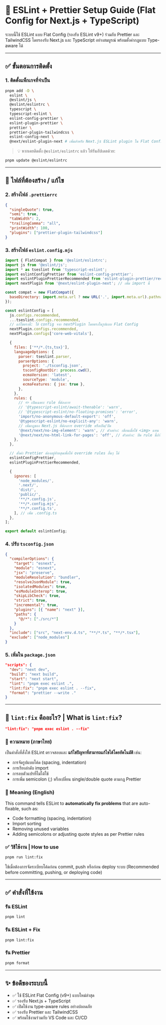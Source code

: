 # 📘 ESLint + Prettier Setup Guide (Flat Config for Next.js + TypeScript)

ระบบนี้ใช้ ESLint แบบ Flat Config (รองรับ ESLint v9+) ร่วมกับ Prettier และ TailwindCSS โดยรองรับ Next.js และ TypeScript อย่างสมบูรณ์ พร้อมตั้งค่ากฎแบบ Type-aware ได้

---

## ✅ ขั้นตอนการติดตั้ง

### 1. ติดตั้งแพ็กเกจที่จำเป็น

```bash
pnpm add -D \
  eslint \
  @eslint/js \
  @eslint/eslintrc \
  typescript \
  typescript-eslint \
  eslint-config-prettier \
  eslint-plugin-prettier \
  prettier \
  prettier-plugin-tailwindcss \
  eslint-config-next \
  @next/eslint-plugin-next # เพิ่มสำหรับ Next.js ESLint plugin ใน Flat Config
```

> 💡 หากเคยติดตั้ง `@eslint/eslintrc` แล้ว ให้รันอัปเดตด้วย:

```bash
pnpm update @eslint/eslintrc
```

---

## 📁 ไฟล์ที่ต้องสร้าง / แก้ไข

### 2. สร้างไฟล์ `.prettierrc`

```json
{
  "singleQuote": true,
  "semi": true,
  "tabWidth": 2,
  "trailingComma": "all",
  "printWidth": 100,
  "plugins": ["prettier-plugin-tailwindcss"]
}
```

### 3. สร้างไฟล์ `eslint.config.mjs`

```js
import { FlatCompat } from '@eslint/eslintrc';
import js from '@eslint/js';
import * as tseslint from 'typescript-eslint';
import eslintConfigPrettier from 'eslint-config-prettier';
import eslintPluginPrettierRecommended from 'eslint-plugin-prettier/recommended';
import nextPlugin from '@next/eslint-plugin-next'; // เพิ่ม import นี้

const compat = new FlatCompat({
  baseDirectory: import.meta.url ? new URL('.', import.meta.url).pathname : process.cwd(), // ปรับปรุง baseDirectory เพื่อความเข้ากันได้
});

const eslintConfig = [
  js.configs.recommended,
  ...tseslint.configs.recommended,
  // แก้ไขตรงนี้: ใช้ config จาก nextPlugin โดยตรงในรูปแบบ Flat Config
  nextPlugin.configs.recommended,
  nextPlugin.configs['core-web-vitals'],

  {
    files: ['**/*.{ts,tsx}'],
    languageOptions: {
      parser: tseslint.parser,
      parserOptions: {
        project: './tsconfig.json',
        tsconfigRootDir: process.cwd(),
        ecmaVersion: 'latest',
        sourceType: 'module',
        ecmaFeatures: { jsx: true },
      },
    },
    rules: {
      // ✏️ เปิดเฉพาะ rule ที่ต้องการ
      // '@typescript-eslint/await-thenable': 'warn',
      // '@typescript-eslint/no-floating-promises': 'error',
      'import/no-anonymous-default-export': 'off',
      '@typescript-eslint/no-explicit-any': 'warn',
      // เพิ่มกฎของ Next.js ที่ต้องการ override หรือเปิด/ปิด
      '@next/next/no-img-element': 'warn', // ตัวอย่าง: เตือนเมื่อใช้ <img> แทน Next/Image
      '@next/next/no-html-link-for-pages': 'off', // ตัวอย่าง: ปิด rule นี้ถ้าใช้ App Router
    },
  },

  // ตั้งค่า Prettier ต้องอยู่ท้ายสุดเพื่อให้ override rules อื่นๆ ได้
  eslintConfigPrettier,
  eslintPluginPrettierRecommended,

  {
    ignores: [
      'node_modules/',
      '.next/',
      'dist/',
      'public/',
      '**/*.config.js',
      '**/*.config.mjs',
      '**/*.config.ts',
    ], // เพิ่ม .config.ts
  },
];

export default eslintConfig;
```

### 4. ปรับ `tsconfig.json`

```json
{
  "compilerOptions": {
    "target": "esnext",
    "module": "esnext",
    "jsx": "preserve",
    "moduleResolution": "bundler",
    "resolveJsonModule": true,
    "isolatedModules": true,
    "esModuleInterop": true,
    "skipLibCheck": true,
    "strict": true,
    "incremental": true,
    "plugins": [{ "name": "next" }],
    "paths": {
      "@/*": ["./src/*"]
    }
  },
  "include": ["src", "next-env.d.ts", "**/*.ts", "**/*.tsx"],
  "exclude": ["node_modules"]
}
```

### 5. เพิ่มใน `package.json`

```json
"scripts": {
  "dev": "next dev",
  "build": "next build",
  "start": "next start",
  "lint": "pnpm exec eslint .",
  "lint:fix": "pnpm exec eslint . --fix",
  "format": "prettier --write ."
}
```

---

## 🔧 `lint:fix` คืออะไร? | What is `lint:fix`?

```json
"lint:fix": "pnpm exec eslint . --fix"
```

### 📌 ความหมาย (ภาษาไทย)

เป็นคำสั่งที่สั่งให้ ESLint ตรวจสอบและ **แก้ไขปัญหาที่สามารถแก้ไขได้โดยอัตโนมัติ** เช่น:

- การจัดรูปแบบโค้ด (spacing, indentation)
- การเรียงลำดับ import
- การลบตัวแปรที่ไม่ได้ใช้
- การเพิ่ม semicolon (\;) หรือเปลี่ยน single/double quote ตามกฎ Prettier

### 📌 Meaning (English)

This command tells ESLint to **automatically fix problems** that are auto-fixable, such as:

- Code formatting (spacing, indentation)
- Import sorting
- Removing unused variables
- Adding semicolons or adjusting quote styles as per Prettier rules

### ✅ วิธีใช้งาน | How to use

```bash
pnpm run lint:fix
```

ใช้เมื่อต้องการจัดระเบียบโค้ดก่อน commit, push หรือก่อน deploy ระบบ
(Recommended before committing, pushing, or deploying code)

---

## ✅ คำสั่งที่ใช้งาน

### รัน ESLint

```bash
pnpm lint
```

### รัน ESLint + Fix

```bash
pnpm lint:fix
```

### รัน Prettier

```bash
pnpm format
```

---

## ✨ ข้อดีของระบบนี้

- ✅ ใช้ ESLint Flat Config (v9+) แบบใหม่ล่าสุด
- ✅ รองรับ Next.js + TypeScript
- ✅ เปิดใช้งาน type-aware rules อย่างปลอดภัย
- ✅ รองรับ Prettier และ TailwindCSS
- ✅ พร้อมใช้งานร่วมกับ VS Code และ CI/CD
